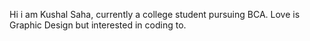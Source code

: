 Hi i am Kushal Saha, currently a college student pursuing BCA.
Love is Graphic Design but interested in coding to.
<!---
krbfx/krbfx is a ✨ special ✨ repository because its `README.md` (this file) appears on your GitHub profile.
You can click the Preview link to take a look at your changes.
--->
